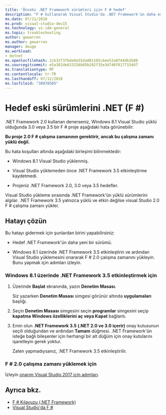 ```yaml
---
title: 'Önceki .NET Framework sürümleri için F # hedef'
description: "F # kullanarak Visual Studio'da .NET Framework'ün daha eski bir sürümü hedefleme hakkında bilgi edinin."
ms.date: 07/11/2018
ms.prod: visual-studio-dev15
ms.technology: vs-ide-general
ms.topic: troubleshooting
author: gewarren
ms.author: gewarren
manager: douge
ms.workload:
- dotnet
ms.openlocfilehash: 2cb32f37bde0a55da081105cbee52a8744db2b88
ms.sourcegitcommit: e5a382de633156b85b292f35e3d740f817715d47
ms.translationtype: MT
ms.contentlocale: tr-TR
ms.lasthandoff: 07/12/2018
ms.locfileid: "38978505"
---
```

# <a name="target-older-versions-of-net-f"></a>Hedef eski sürümlerini .NET (F #)

.NET Framework 2.0 kullanan denerseniz, Windows 8.1 Visual Studio yüklü olduğunda 3.0 veya 3.5 bir F # proje aşağıdaki hata görünebilir:

**Bu proje 2.0 F # çalışma zamanının gerektirir, ancak bu çalışma zamanı yüklü değil.**

Bu hata koşulları altında aşağıdaki birleşimi bilinmektedir:

- Windows 8.1 Visual Studio yüklenmiş.

- Visual Studio yüklemeden önce .NET Framework 3.5 etkinleştirme kaydetmedi.

- Projeniz .NET Framework 2.0, 3.0 veya 3.5 hedefler.

Visual Studio yükleme sırasında .NET Framework'ün yüklü sürümlerini algılar. .NET Framework 3.5 yalnızca yüklü ve etkin değilse visual Studio 2.0 F # çalışma zamanı yükler.

## <a name="resolve-the-error"></a>Hatayı çözün

Bu hatayı gidermek için şunlardan birini yapabilirsiniz:

- Hedef .NET Framework'ün daha yeni bir sürümü.

- Windows 8.1 üzerinde .NET Framework 3.5 etkinleştirin ve ardından Visual Studio yüklemesini onararak F # 2.0 çalışma zamanını yükleyin. Bunu yapmak için adımları izleyin.

### <a name="to-enable-the-net-framework-35-on-windows-81"></a>Windows 8.1 üzerinde .NET Framework 3.5 etkinleştirmek için

1. Üzerinde **Başlat** ekranında, yazın **Denetim Masası**.

   Siz yazarken **Denetim Masası** simgesi görünür altında **uygulamaları** başlığı.

2. Seçin **Denetim Masası** simgesini seçin **programlar** simgesini seçip **kapatma Windows özelliklerini aç veya Kapat** bağlantı.

3. Emin olun **.NET Framework 3.5 (.NET 2.0 ve 3.0 içerir)** onay kutusunun seçili olduğundan ve ardından **Tamam** düğmesi. .NET Framework'ün isteğe bağlı bileşenler için herhangi bir alt düğüm için onay kutularını işaretleyin gerek yoktur.

   Zaten yapmadıysanız, .NET Framework 3.5 etkinleştirilir.

### <a name="to-install-the-f-20-runtime"></a>F # 2.0 çalışma zamanı yüklemek için

İzleyin [onarım Visual Studio 2017 için adımları](../install/repair-visual-studio.md).

## <a name="see-also"></a>Ayrıca bkz.

- [F # Kılavuzu (.NET Framework)](/dotnet/fsharp/)
- [Visual Studio'da F #](fsharp-visual-studio.md)